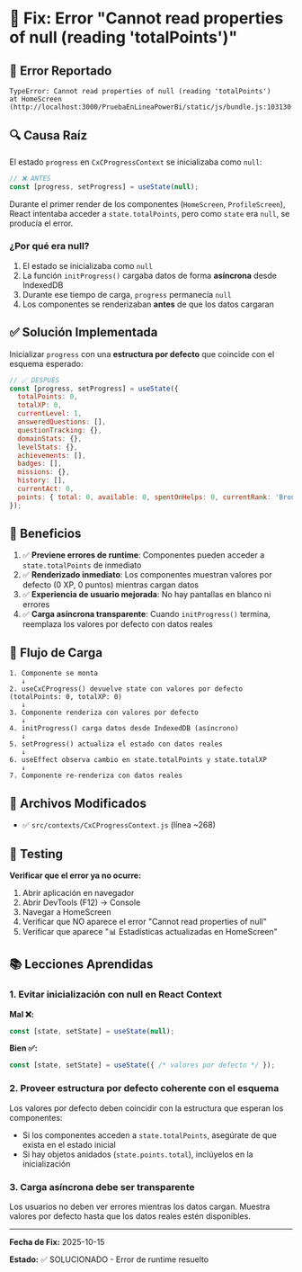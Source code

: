 # 🔧 Fix: Error "Cannot read properties of null (reading 'totalPoints')"

## 🔴 Error Reportado

```
TypeError: Cannot read properties of null (reading 'totalPoints')
at HomeScreen (http://localhost:3000/PruebaEnLineaPowerBi/static/js/bundle.js:103130:23)
```

## 🔍 Causa Raíz

El estado `progress` en `CxCProgressContext` se inicializaba como `null`:

```javascript
// ❌ ANTES
const [progress, setProgress] = useState(null);
```

Durante el primer render de los componentes (`HomeScreen`, `ProfileScreen`), React intentaba acceder a `state.totalPoints`, pero como `state` era `null`, se producía el error.

### ¿Por qué era null?

1. El estado se inicializaba como `null`
2. La función `initProgress()` cargaba datos de forma **asíncrona** desde IndexedDB
3. Durante ese tiempo de carga, `progress` permanecía `null`
4. Los componentes se renderizaban **antes** de que los datos cargaran

## ✅ Solución Implementada

Inicializar `progress` con una **estructura por defecto** que coincide con el esquema esperado:

```javascript
// ✅ DESPUÉS
const [progress, setProgress] = useState({
  totalPoints: 0,
  totalXP: 0,
  currentLevel: 1,
  answeredQuestions: [],
  questionTracking: {},
  domainStats: {},
  levelStats: {},
  achievements: [],
  badges: [],
  missions: {},
  history: [],
  currentAct: 0,
  points: { total: 0, available: 0, spentOnHelps: 0, currentRank: 'Bronce' }
});
```

## 🎯 Beneficios

1. ✅ **Previene errores de runtime**: Componentes pueden acceder a `state.totalPoints` de inmediato
2. ✅ **Renderizado inmediato**: Los componentes muestran valores por defecto (0 XP, 0 puntos) mientras cargan datos
3. ✅ **Experiencia de usuario mejorada**: No hay pantallas en blanco ni errores
4. ✅ **Carga asíncrona transparente**: Cuando `initProgress()` termina, reemplaza los valores por defecto con datos reales

## 🔄 Flujo de Carga

```
1. Componente se monta
   ↓
2. useCxCProgress() devuelve state con valores por defecto (totalPoints: 0, totalXP: 0)
   ↓
3. Componente renderiza con valores por defecto
   ↓
4. initProgress() carga datos desde IndexedDB (asíncrono)
   ↓
5. setProgress() actualiza el estado con datos reales
   ↓
6. useEffect observa cambio en state.totalPoints y state.totalXP
   ↓
7. Componente re-renderiza con datos reales
```

## 📂 Archivos Modificados

- ✅ `src/contexts/CxCProgressContext.js` (línea ~268)

## 🧪 Testing

**Verificar que el error ya no ocurre:**

1. Abrir aplicación en navegador
2. Abrir DevTools (F12) → Console
3. Navegar a HomeScreen
4. Verificar que NO aparece el error "Cannot read properties of null"
5. Verificar que aparece "📊 Estadísticas actualizadas en HomeScreen"

## 📚 Lecciones Aprendidas

### 1. **Evitar inicialización con null en React Context**

**Mal ❌:**
```javascript
const [state, setState] = useState(null);
```

**Bien ✅:**
```javascript
const [state, setState] = useState({ /* valores por defecto */ });
```

### 2. **Proveer estructura por defecto coherente con el esquema**

Los valores por defecto deben coincidir con la estructura que esperan los componentes:
- Si los componentes acceden a `state.totalPoints`, asegúrate de que exista en el estado inicial
- Si hay objetos anidados (`state.points.total`), inclúyelos en la inicialización

### 3. **Carga asíncrona debe ser transparente**

Los usuarios no deben ver errores mientras los datos cargan. Muestra valores por defecto hasta que los datos reales estén disponibles.

---

**Fecha de Fix:** 2025-10-15

**Estado:** ✅ SOLUCIONADO - Error de runtime resuelto
